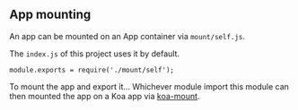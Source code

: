 App mounting
------------

An app can be mounted on an App container via `mount/self.js`.

The `index.js` of this project uses it by default.

`module.exports = require('./mount/self');`

To mount the app and export it... Whichever module import this module can then mounted the app on a Koa app via [koa-mount](https://github.com/koajs/mount).
